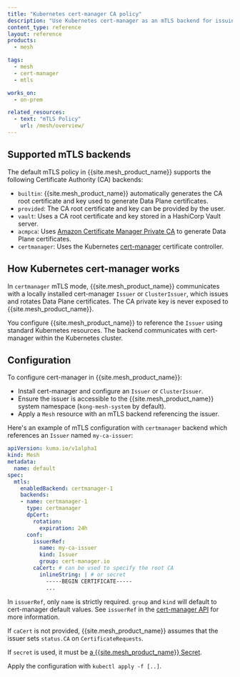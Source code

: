 ```yaml
---
title: "Kubernetes cert-manager CA policy"
description: "Use Kubernetes cert-manager as an mTLS backend for issuing Data Plane certificates in {{site.mesh_product_name}}"
content_type: reference
layout: reference
products:
  - mesh

tags:
  - mesh
  - cert-manager
  - mtls

works_on:
  - on-prem

related_resources:
  - text: "mTLS Policy"
    url: /mesh/overview/
---
```


## Supported mTLS backends

The default mTLS policy in {{site.mesh_product_name}} supports the following Certificate Authority (CA) backends:

* `builtin`: {{site.mesh_product_name}} automatically generates the CA root certificate and key used to generate Data Plane certificates.
* `provided`: The CA root certificate and key can be provided by the user.
* `vault`: Uses a CA root certificate and key stored in a HashiCorp Vault server.
* `acmpca`: Uses [Amazon Certificate Manager Private CA](/mesh/{{page.release}}/features/acmpca/) to generate Data Plane certificates.
* `certmanager`: Uses the Kubernetes [cert-manager](https://cert-manager.io) certificate controller.

## How Kubernetes cert-manager works

In `certmanager` mTLS mode, {{site.mesh_product_name}} communicates with a locally installed cert-manager `Issuer` or `ClusterIssuer`, which issues and rotates Data Plane certificates. The CA private key is never exposed to {{site.mesh_product_name}}.

You configure {{site.mesh_product_name}} to reference the `Issuer` using standard Kubernetes resources.
The backend communicates with cert-manager within the Kubernetes cluster.

## Configuration

To configure cert-manager in {{site.mesh_product_name}}:

* Install cert-manager and configure an `Issuer` or `ClusterIssuer`.
* Ensure the issuer is accessible to the {{site.mesh_product_name}} system namespace (`kong-mesh-system` by default).
* Apply a `Mesh` resource with an mTLS backend referencing the issuer.


Here's an example of mTLS configuration with `certmanager` backend which references an `Issuer` named `my-ca-issuer`:

```yaml
apiVersion: kuma.io/v1alpha1
kind: Mesh
metadata:
  name: default
spec:
  mtls:
    enabledBackend: certmanager-1
    backends:
    - name: certmanager-1
      type: certmanager
      dpCert:
        rotation:
          expiration: 24h
      conf:
        issuerRef:
          name: my-ca-issuer
          kind: Issuer
          group: cert-manager.io
        caCert: # can be used to specify the root CA
          inlineString: | # or secret
            -----BEGIN CERTIFICATE-----
            ...
```
In `issuerRef`, only `name` is strictly required.
`group` and `kind` will default to cert-manager default values. 
See `issuerRef` in the [cert-manager API](https://cert-manager.io/docs/reference/api-docs/#cert-manager.io/v1.CertificateRequestSpec) for more information.

If `caCert` is not provided, {{site.mesh_product_name}} assumes that the issuer sets `status.CA` on `CertificateRequests`.

If `secret` is used, it must be [a {{site.mesh_product_name}} Secret](/mesh/secrets/).


Apply the configuration with `kubectl apply -f [..]`.
